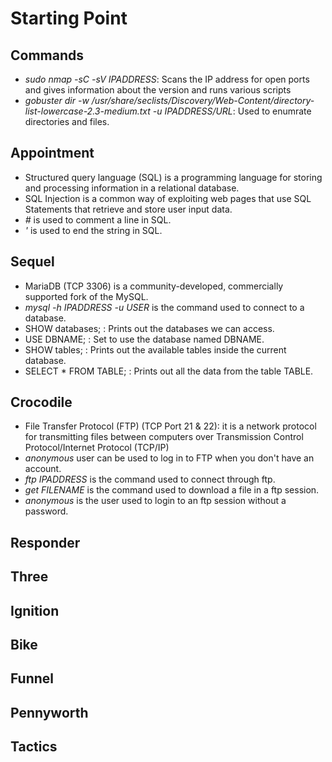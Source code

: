 # Starting Point
## Commands
* *sudo nmap -sC -sV IPADDRESS*: Scans the IP address for open ports and gives information about the version and runs various scripts
* *gobuster dir -w /usr/share/seclists/Discovery/Web-Content/directory-list-lowercase-2.3-medium.txt -u IPADDRESS/URL*: Used to enumrate directories and files.


  
## Appointment
* Structured query language (SQL) is a programming language for storing and processing information in a relational database.
* SQL Injection is a common way of exploiting web pages that use SQL Statements that retrieve and store user input data.
* *#* is used to comment a line in SQL.
* *'* is used to end the string in SQL.

## Sequel
* MariaDB (TCP 3306) is a community-developed, commercially supported fork of the MySQL.
* *mysql -h IPADDRESS -u USER* is the command used to connect to a database.
* SHOW databases; : Prints out the databases we can access.
* USE DBNAME; : Set to use the database named DBNAME.
* SHOW tables; : Prints out the available tables inside the current database.
* SELECT * FROM TABLE; : Prints out all the data from the table TABLE.

## Crocodile
* File Transfer Protocol (FTP) (TCP Port 21 & 22): it is a network protocol for transmitting files between computers over Transmission Control Protocol/Internet Protocol (TCP/IP)
* *anonymous* user can be used to log in to FTP when you don't have an account.
* *ftp IPADDRESS* is the command used to connect through ftp.
* *get FILENAME* is the command used to download a file in a ftp session.
* *anonymous* is the user used to login to an ftp session without a password.

## Responder


## Three


## Ignition


## Bike


## Funnel


## Pennyworth


## Tactics

